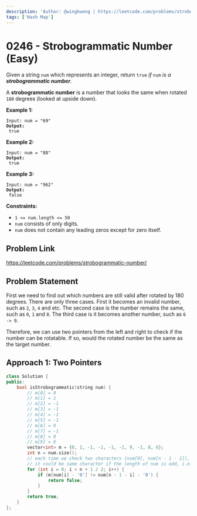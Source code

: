 ```yaml
---
description: 'Author: @wingkwong | https://leetcode.com/problems/strobogrammatic-number/'
tags: ['Hash Map']
---
```


# 0246 - Strobogrammatic Number (Easy)

Given a string `num` which represents an integer, return `true` _if_ `num` _is a **strobogrammatic number**_.

A **strobogrammatic number** is a number that looks the same when rotated `180` degrees (looked at upside down).

**Example 1:**

<pre><code>Input: num = "69"
<strong>Output:
</strong> true</code></pre>

**Example 2:**

<pre><code>Input: num = "88"
<strong>Output:
</strong> true</code></pre>

**Example 3:**

<pre><code>Input: num = "962"
<strong>Output:
</strong> false</code></pre>

**Constraints:**

* `1 <= num.length <= 50`
* `num` consists of only digits.
* `num` does not contain any leading zeros except for zero itself.

## Problem Link

https://leetcode.com/problems/strobogrammatic-number/

## Problem Statement

First we need to find out which numbers are still valid after rotated by 180 degrees. There are only three cases. First it becomes an invalid number, such as `2`, `3`, `4` and etc. The second case is the number remains the same, such as `0`, `1` and `8`. The third case is it becomes another number, such as `6 -> 9`. 

Therefore, we can use two pointers from the left and right to check if the number can be rotatable. If so, would the rotated number be the same as the target number.

## Approach 1: Two Pointers

```cpp
class Solution {
public:
    bool isStrobogrammatic(string num) {
        // m[0] = 0
        // m[1] = 1
        // m[2] = -1
        // m[3] = -1
        // m[4] = -1
        // m[5] = -1
        // m[6] = 9
        // m[7] = -1
        // m[8] = 8
        // m[9] = 6
        vector<int> m = {0, 1, -1, -1, -1, -1, 9, -1, 8, 6};
        int n = num.size();
        // each time we check two characters (num[0], num[n - 1 - 1]), (num[1], num[n - i - 2]), ... and so on
        // it could be same character if the length of num is odd, i.e. num[n / 2]
        for (int i = 0; i < n + 1 / 2; i++) {
            if (m[num[i] - '0'] != num[n - 1 - i] - '0') {
                return false;
            }
        }
        return true;
    }
};
```